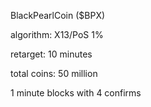 BlackPearlCoin ($BPX)

algorithm: X13/PoS 1%

retarget: 10 minutes

total coins: 50 million

1 minute blocks with 4 confirms

